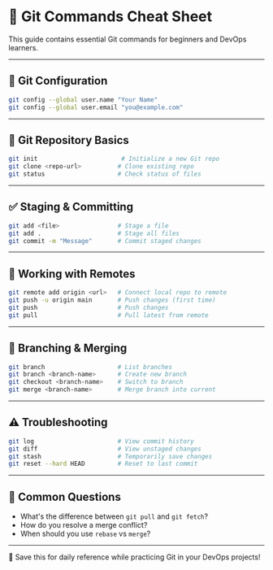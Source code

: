 
# 📘 Git Commands Cheat Sheet

This guide contains essential Git commands for beginners and DevOps learners.

---

## 🔧 Git Configuration

```bash
git config --global user.name "Your Name"
git config --global user.email "you@example.com"
```

---

## 📂 Git Repository Basics

```bash
git init                       # Initialize a new Git repo
git clone <repo-url>          # Clone existing repo
git status                    # Check status of files
```

---

## ✅ Staging & Committing

```bash
git add <file>                # Stage a file
git add .                     # Stage all files
git commit -m "Message"       # Commit staged changes
```

---

## 🚀 Working with Remotes

```bash
git remote add origin <url>   # Connect local repo to remote
git push -u origin main       # Push changes (first time)
git push                      # Push changes
git pull                      # Pull latest from remote
```

---

## 🌱 Branching & Merging

```bash
git branch                    # List branches
git branch <branch-name>      # Create new branch
git checkout <branch-name>    # Switch to branch
git merge <branch-name>       # Merge branch into current
```

---

## ⚠️ Troubleshooting

```bash
git log                       # View commit history
git diff                      # View unstaged changes
git stash                     # Temporarily save changes
git reset --hard HEAD         # Reset to last commit
```

---

## 🤯 Common Questions

- What's the difference between `git pull` and `git fetch`?
- How do you resolve a merge conflict?
- When should you use `rebase` vs `merge`?

---

📌 Save this for daily reference while practicing Git in your DevOps projects!
